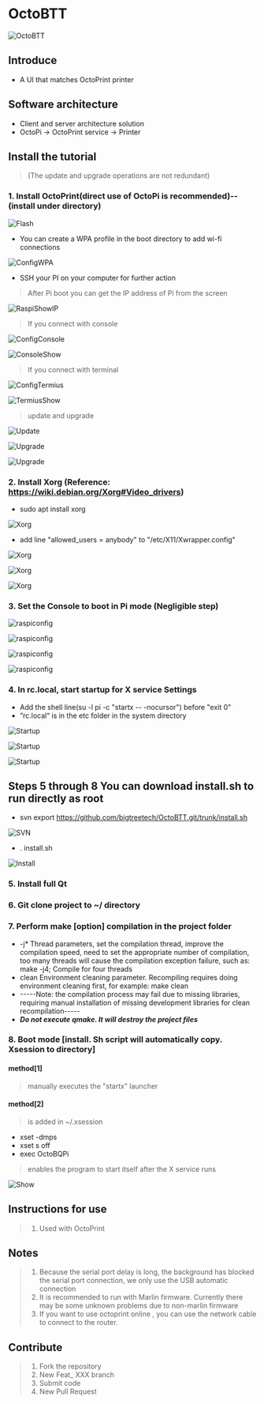 # OctoBTT

![OctoBTT](https://github.com/bigtreetech/OctoBTT/raw/Wiki/assets/icon/BTT_Duck.svg "OctoBTT")

## Introduce
* A UI that matches OctoPrint printer

## Software architecture
* Client and server architecture solution
* OctoPi -> OctoPrint service -> Printer

## Install the tutorial

> (The update and upgrade operations are not redundant)
### 1.  Install OctoPrint(direct use of OctoPi is recommended)-- (install under directory)

![Flash](https://github.com/bigtreetech/OctoBTT/raw/Wiki/Resource/Ready/Flash.png "Flash")
* You can create a WPA profile in the boot directory to add wi-fi connections

![ConfigWPA](https://github.com/bigtreetech/OctoBTT/raw/Wiki/Resource/Ready/ConfigWPA.png "ConfigWPA")
* SSH your PI on your computer for further action
> After Pi boot you can get the IP address of Pi from the screen

![RaspiShowIP](https://github.com/bigtreetech/OctoBTT/raw/Wiki/Resource/Login/RaspiShowIP.jpeg "RaspiShowIP")
> If you connect with console

![ConfigConsole](https://github.com/bigtreetech/OctoBTT/raw/Wiki/Resource/Login/ConfigConsole.png "ConfigConsole")

![ConsoleShow](https://github.com/bigtreetech/OctoBTT/raw/Wiki/Resource/Login/ConsoleShow.png "ConsoleShow")
> If you connect with terminal

![ConfigTermius](https://github.com/bigtreetech/OctoBTT/raw/Wiki/Resource/Login/ConfigTermius.jpeg "ConfigTermius")

![TermiusShow](https://github.com/bigtreetech/OctoBTT/raw/Wiki/Resource/Login/TermiusShow.jpeg "TermiusShow")
> update and upgrade

![Update](https://github.com/bigtreetech/OctoBTT/raw/Wiki/Resource/1_Update.jpeg "Update")

![Upgrade](https://github.com/bigtreetech/OctoBTT/raw/Wiki/Resource/2_1_Upgrade.jpeg "Upgrade")

![Upgrade](https://github.com/bigtreetech/OctoBTT/raw/Wiki/Resource/2_2_Upgrade.jpeg "Upgrade")
### 2.  Install Xorg (Reference: https://wiki.debian.org/Xorg#Video_drivers)
* sudo apt install xorg

![Xorg](https://github.com/bigtreetech/OctoBTT/raw/Wiki/Resource/3_1_xorg.jpeg "Xorg")
* add line "allowed_users = anybody" to "/etc/X11/Xwrapper.config"

![Xorg](https://github.com/bigtreetech/OctoBTT/raw/Wiki/Resource/3_2_xorg.jpeg "Xorg")

![Xorg](https://github.com/bigtreetech/OctoBTT/raw/Wiki/Resource/3_3_xorg.jpeg "Xorg")

![Xorg](https://github.com/bigtreetech/OctoBTT/raw/Wiki/Resource/3_4_xorg.jpeg "Xorg")
### 3.  Set the Console to boot in Pi mode (Negligible step)

![raspiconfig](https://github.com/bigtreetech/OctoBTT/raw/Wiki/Resource/raspiconfig/Command.jpeg "raspiconfig")

![raspiconfig](https://github.com/bigtreetech/OctoBTT/raw/Wiki/Resource/raspiconfig/1.jpeg "raspiconfig")

![raspiconfig](https://github.com/bigtreetech/OctoBTT/raw/Wiki/Resource/raspiconfig/2.jpeg "raspiconfig")

![raspiconfig](https://github.com/bigtreetech/OctoBTT/raw/Wiki/Resource/raspiconfig/3.jpeg "raspiconfig")
### 4.  In rc.local, start startup for X service Settings
* Add the shell line(su -l pi -c "startx -- -nocursor") before "exit 0"
* ”rc.local“ is in the etc folder in the system directory

![Startup](https://github.com/bigtreetech/OctoBTT/raw/Wiki/Resource/4_1_startup.jpeg "Startup")

![Startup](https://github.com/bigtreetech/OctoBTT/raw/Wiki/Resource/4_2_startup.jpeg "Startup")

![Startup](https://github.com/bigtreetech/OctoBTT/raw/Wiki/Resource/4_3_startup.jpeg "Startup")
## Steps 5 through 8 You can download install.sh to run directly as root
* svn export https://github.com/bigtreetech/OctoBTT.git/trunk/install.sh

![SVN](https://github.com/bigtreetech/OctoBTT/raw/Wiki/Resource/5_SVN.jpeg "SVN")
* . install.sh

![Install](https://github.com/bigtreetech/OctoBTT/raw/Wiki/Resource/6_install.jpeg "Install")
### 5.  Install full Qt
### 6.  Git clone project to ~/ directory
### 7.  Perform make [option] compilation in the project folder
* -j* Thread parameters, set the compilation thread, improve the compilation speed, need to set the appropriate number of compilation, too many threads will cause the compilation exception failure, such as: make -j4; Compile for four threads
* clean Environment cleaning parameter. Recompiling requires doing environment cleaning first, for example: make clean
* -----Note: the compilation process may fail due to missing libraries, requiring manual installation of missing development libraries for clean recompilation-----
* *****Do not execute qmake. It will destroy the project files*****
### 8.  Boot mode [install. Sh script will automatically copy. Xsession to directory]
#### method[1]
> manually executes the "startx" launcher

#### method[2]
>  is added in ~/.xsession
* xset -dmps
* xset s off
* exec OctoBQPi
> enables the program to start itself after the X service runs

![Show](https://github.com/bigtreetech/OctoBTT/raw/Wiki/Resource/Show.jpeg "Show")

## Instructions for use

> 1.  Used with OctoPrint

## Notes
> 1. Because the serial port delay is long, the background has blocked the serial port connection, we only use the USB automatic connection
> 2. It is recommended to run with Marlin firmware. Currently there may be some unknown problems due to non-marlin firmware
> 3. If you want to use octoprint online , you can use the network cable to connect to the router.

## Contribute

> 1. Fork the repository
> 2. New Feat_ XXX branch
> 3. Submit code
> 4. New Pull Request
